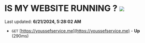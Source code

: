 # IS MY WEBSITE RUNNING ? [![](https://img.shields.io/static/v1?label=Sponsor&message=%E2%9D%A4&logo=GitHub&color=%23fe8e86)](https://github.com/sponsors/Youssef-Lehmam)

Last updated: **6/21/2024, 5:28:02 AM**

- `GET` [https://youssefservice.me](https://youssefservice.me) - **Up** (290ms)
